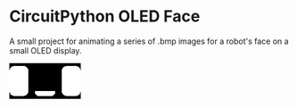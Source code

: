 # CircuitPython OLED Face

A small project for animating a series of .bmp images for a robot's face on a small OLED display.

<img src="img/standard.bmp">